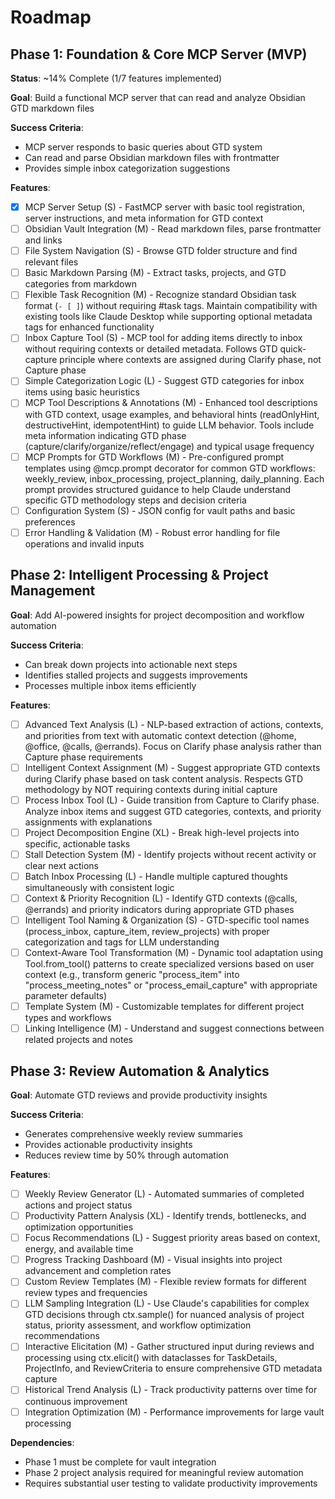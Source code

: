 # Roadmap

## Phase 1: Foundation & Core MCP Server (MVP)
**Status**: ~14% Complete (1/7 features implemented)

**Goal**: Build a functional MCP server that can read and analyze Obsidian GTD markdown files

**Success Criteria**:
- MCP server responds to basic queries about GTD system
- Can read and parse Obsidian markdown files with frontmatter
- Provides simple inbox categorization suggestions

**Features**:
- [x] MCP Server Setup (S) - FastMCP server with basic tool registration, server instructions, and meta information for GTD context
- [ ] Obsidian Vault Integration (M) - Read markdown files, parse frontmatter and links
- [ ] File System Navigation (S) - Browse GTD folder structure and find relevant files
- [ ] Basic Markdown Parsing (M) - Extract tasks, projects, and GTD categories from markdown
- [ ] Flexible Task Recognition (M) - Recognize standard Obsidian task format (`- [ ]`) without requiring #task tags. Maintain compatibility with existing tools like Claude Desktop while supporting optional metadata tags for enhanced functionality
- [ ] Inbox Capture Tool (S) - MCP tool for adding items directly to inbox without requiring contexts or detailed metadata. Follows GTD quick-capture principle where contexts are assigned during Clarify phase, not Capture phase
- [ ] Simple Categorization Logic (L) - Suggest GTD categories for inbox items using basic heuristics
- [ ] MCP Tool Descriptions & Annotations (M) - Enhanced tool descriptions with GTD context, usage examples, and behavioral hints (readOnlyHint, destructiveHint, idempotentHint) to guide LLM behavior. Tools include meta information indicating GTD phase (capture/clarify/organize/reflect/engage) and typical usage frequency
- [ ] MCP Prompts for GTD Workflows (M) - Pre-configured prompt templates using @mcp.prompt decorator for common GTD workflows: weekly_review, inbox_processing, project_planning, daily_planning. Each prompt provides structured guidance to help Claude understand specific GTD methodology steps and decision criteria
- [ ] Configuration System (S) - JSON config for vault paths and basic preferences
- [ ] Error Handling & Validation (M) - Robust error handling for file operations and invalid inputs

## Phase 2: Intelligent Processing & Project Management
**Goal**: Add AI-powered insights for project decomposition and workflow automation

**Success Criteria**:
- Can break down projects into actionable next steps
- Identifies stalled projects and suggests improvements
- Processes multiple inbox items efficiently

**Features**:
- [ ] Advanced Text Analysis (L) - NLP-based extraction of actions, contexts, and priorities from text with automatic context detection (@home, @office, @calls, @errands). Focus on Clarify phase analysis rather than Capture phase requirements
- [ ] Intelligent Context Assignment (M) - Suggest appropriate GTD contexts during Clarify phase based on task content analysis. Respects GTD methodology by NOT requiring contexts during initial capture
- [ ] Process Inbox Tool (L) - Guide transition from Capture to Clarify phase. Analyze inbox items and suggest GTD categories, contexts, and priority assignments with explanations
- [ ] Project Decomposition Engine (XL) - Break high-level projects into specific, actionable tasks
- [ ] Stall Detection System (M) - Identify projects without recent activity or clear next actions
- [ ] Batch Inbox Processing (L) - Handle multiple captured thoughts simultaneously with consistent logic
- [ ] Context & Priority Recognition (L) - Identify GTD contexts (@calls, @errands) and priority indicators during appropriate GTD phases
- [ ] Intelligent Tool Naming & Organization (S) - GTD-specific tool names (process_inbox, capture_item, review_projects) with proper categorization and tags for LLM understanding
- [ ] Context-Aware Tool Transformation (M) - Dynamic tool adaptation using Tool.from_tool() patterns to create specialized versions based on user context (e.g., transform generic "process_item" into "process_meeting_notes" or "process_email_capture" with appropriate parameter defaults)
- [ ] Template System (M) - Customizable templates for different project types and workflows
- [ ] Linking Intelligence (M) - Understand and suggest connections between related projects and notes

## Phase 3: Review Automation & Analytics
**Goal**: Automate GTD reviews and provide productivity insights

**Success Criteria**:
- Generates comprehensive weekly review summaries
- Provides actionable productivity insights
- Reduces review time by 50% through automation

**Features**:
- [ ] Weekly Review Generator (L) - Automated summaries of completed actions and project status
- [ ] Productivity Pattern Analysis (XL) - Identify trends, bottlenecks, and optimization opportunities
- [ ] Focus Recommendations (L) - Suggest priority areas based on context, energy, and available time
- [ ] Progress Tracking Dashboard (M) - Visual insights into project advancement and completion rates
- [ ] Custom Review Templates (M) - Flexible review formats for different review types and frequencies
- [ ] LLM Sampling Integration (L) - Use Claude's capabilities for complex GTD decisions through ctx.sample() for nuanced analysis of project status, priority assessment, and workflow optimization recommendations
- [ ] Interactive Elicitation (M) - Gather structured input during reviews and processing using ctx.elicit() with dataclasses for TaskDetails, ProjectInfo, and ReviewCriteria to ensure comprehensive GTD metadata capture
- [ ] Historical Trend Analysis (L) - Track productivity patterns over time for continuous improvement
- [ ] Integration Optimization (M) - Performance improvements for large vault processing

**Dependencies**:
- Phase 1 must be complete for vault integration
- Phase 2 project analysis required for meaningful review automation
- Requires substantial user testing to validate productivity improvements
